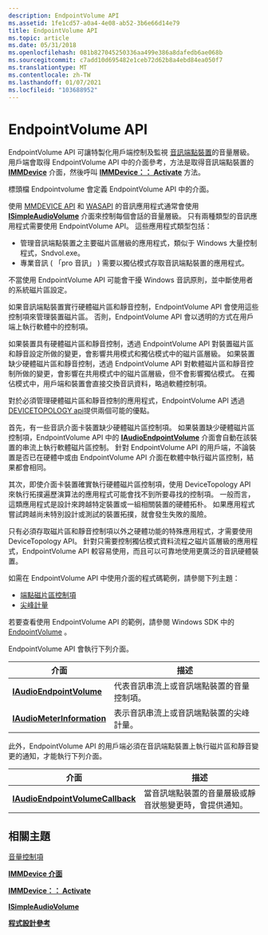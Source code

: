 ```yaml
---
description: EndpointVolume API
ms.assetid: 1fe1cd57-a0a4-4e08-ab52-3b6e66d14e79
title: EndpointVolume API
ms.topic: article
ms.date: 05/31/2018
ms.openlocfilehash: 081b827045250336aa499e386a8dafedb6ae068b
ms.sourcegitcommit: c7add10d695482e1ceb72d62b8a4ebd84ea050f7
ms.translationtype: MT
ms.contentlocale: zh-TW
ms.lasthandoff: 01/07/2021
ms.locfileid: "103688952"
---
```

# <a name="endpointvolume-api"></a>EndpointVolume API

EndpointVolume API 可讓特製化用戶端控制及監視 [音訊端點裝置](audio-endpoint-devices.md)的音量層級。 用戶端會取得 EndpointVolume API 中的介面參考，方法是取得音訊端點裝置的 [**IMMDevice**](/windows/desktop/api/Mmdeviceapi/nn-mmdeviceapi-immdevice) 介面，然後呼叫 [**IMMDevice：： Activate**](/windows/desktop/api/Mmdeviceapi/nf-mmdeviceapi-immdevice-activate) 方法。

標頭檔 Endpointvolume 會定義 EndpointVolume API 中的介面。

使用 [MMDEVICE API](mmdevice-api.md) 和 [WASAPI](wasapi.md) 的音訊應用程式通常會使用 [**ISimpleAudioVolume**](/windows/desktop/api/Audioclient/nn-audioclient-isimpleaudiovolume) 介面來控制每個會話的音量層級。 只有兩種類型的音訊應用程式需要使用 EndpointVolume API。 這些應用程式類型包括：

-   管理音訊端點裝置之主要磁片區層級的應用程式，類似于 Windows 大量控制程式，Sndvol.exe。
-   專業音訊 ( 「pro 音訊」 ) 需要以獨佔模式存取音訊端點裝置的應用程式。

不當使用 EndpointVolume API 可能會干擾 Windows 音訊原則，並中斷使用者的系統磁片區設定。

如果音訊端點裝置實行硬體磁片區和靜音控制，EndpointVolume API 會使用這些控制項來管理裝置磁片區。 否則，EndpointVolume API 會以透明的方式在用戶端上執行軟體中的控制項。

如果裝置具有硬體磁片區和靜音控制，透過 EndpointVolume API 對裝置磁片區和靜音設定所做的變更，會影響共用模式和獨佔模式中的磁片區層級。 如果裝置缺少硬體磁片區和靜音控制，透過 EndpointVolume API 對軟體磁片區和靜音控制所做的變更，會影響在共用模式中的磁片區層級，但不會影響獨佔模式。 在獨佔模式中，用戶端和裝置會直接交換音訊資料，略過軟體控制項。

對於必須管理硬體磁片區和靜音控制的應用程式，EndpointVolume API 透過 [DEVICETOPOLOGY api](devicetopology-api.md)提供兩個可能的優點。

首先，有一些音訊介面卡裝置缺少硬體磁片區控制項。 如果裝置缺少硬體磁片區控制項，EndpointVolume API 中的 [**IAudioEndpointVolume**](/windows/desktop/api/Endpointvolume/nn-endpointvolume-iaudioendpointvolume) 介面會自動在該裝置的串流上執行軟體磁片區控制。 針對 EndpointVolume API 的用戶端，不論裝置是否已在硬體中或由 EndpointVolume API 介面在軟體中執行磁片區控制，結果都會相同。

其次，即使介面卡裝置確實執行硬體磁片區控制項，使用 DeviceTopology API 來執行拓撲遍歷演算法的應用程式可能會找不到所要尋找的控制項。 一般而言，這類應用程式是設計來跨越特定裝置或一組相關裝置的硬體拓朴。 如果應用程式嘗試跨越尚未特別設計或測試的裝置拓撲，就會發生失敗的風險。

只有必須存取磁片區和靜音控制項以外之硬體功能的特殊應用程式，才需要使用 DeviceTopology API。 針對只需要控制獨佔模式資料流程之磁片區層級的應用程式，EndpointVolume API 較容易使用，而且可以可靠地使用更廣泛的音訊硬體裝置。

如需在 EndpointVolume API 中使用介面的程式碼範例，請參閱下列主題：

-   [端點磁片區控制項](endpoint-volume-controls.md)
-   [尖峰計量](peak-meters.md)

若要查看使用 EndpointVolume API 的範例，請參閱 Windows SDK 中的 [EndpointVolume](endpointvolume.md) 。

EndpointVolume API 會執行下列介面。



| 介面                                                | 描述                                                                             |
|----------------------------------------------------------|-----------------------------------------------------------------------------------------|
| [**IAudioEndpointVolume**](/windows/desktop/api/Endpointvolume/nn-endpointvolume-iaudioendpointvolume)     | 代表音訊串流上或音訊端點裝置的音量控制項。 |
| [**IAudioMeterInformation**](/windows/desktop/api/Endpointvolume/nn-endpointvolume-iaudiometerinformation) | 表示音訊串流上或音訊端點裝置的尖峰計量。        |



 

此外，EndpointVolume API 的用戶端必須在音訊端點裝置上執行磁片區和靜音變更的通知，才能執行下列介面。



| 介面                                                            | 描述                                                                                       |
|----------------------------------------------------------------------|---------------------------------------------------------------------------------------------------|
| [**IAudioEndpointVolumeCallback**](/windows/desktop/api/Endpointvolume/nn-endpointvolume-iaudioendpointvolumecallback) | 當音訊端點裝置的音量層級或靜音狀態變更時，會提供通知。 |



 

## <a name="related-topics"></a>相關主題

<dl> <dt>

[音量控制項](volume-controls.md)
</dt> <dt>

[**IMMDevice 介面**](/windows/desktop/api/Mmdeviceapi/nn-mmdeviceapi-immdevice)
</dt> <dt>

[**IMMDevice：： Activate**](/windows/desktop/api/Mmdeviceapi/nf-mmdeviceapi-immdevice-activate)
</dt> <dt>

[**ISimpleAudioVolume**](/windows/desktop/api/Audioclient/nn-audioclient-isimpleaudiovolume)
</dt> <dt>

[**程式設計參考**](programming-reference.md)
</dt> </dl>

 

 



